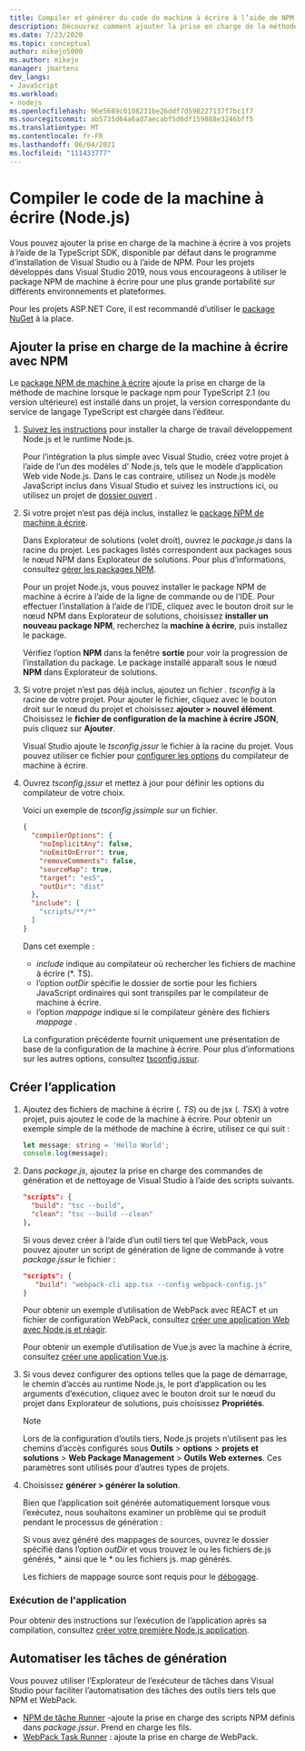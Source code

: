 ```yaml
---
title: Compiler et générer du code de machine à écrire à l’aide de NPM
description: Découvrez comment ajouter la prise en charge de la méthode de machine à vos projets Visual Studio à l’aide du gestionnaire de package de nœud (NPM).
ms.date: 7/23/2020
ms.topic: conceptual
author: mikejo5000
ms.author: mikejo
manager: jmartens
dev_langs:
- JavaScript
ms.workload:
- nodejs
ms.openlocfilehash: 96e5689c0108231be26ddf7d598227137f7bc1f7
ms.sourcegitcommit: ab5735d64a6ad7aecabf5d6df159888e3246bff5
ms.translationtype: MT
ms.contentlocale: fr-FR
ms.lasthandoff: 06/04/2021
ms.locfileid: "111433777"
---
```

# <a name="compile-typescript-code-nodejs"></a>Compiler le code de la machine à écrire (Node.js)

Vous pouvez ajouter la prise en charge de la machine à écrire à vos projets à l’aide de la TypeScript SDK, disponible par défaut dans le programme d’installation de Visual Studio ou à l’aide de NPM. Pour les projets développés dans Visual Studio 2019, nous vous encourageons à utiliser le package NPM de machine à écrire pour une plus grande portabilité sur différents environnements et plateformes.

Pour les projets ASP.NET Core, il est recommandé d’utiliser le [package NuGet](../javascript/compile-typescript-code-nuget.md) à la place.

## <a name="add-typescript-support-using-npm"></a>Ajouter la prise en charge de la machine à écrire avec NPM

Le [package NPM de machine à écrire](https://www.npmjs.com/package/typescript) ajoute la prise en charge de la méthode de machine lorsque le package npm pour TypeScript 2.1 (ou version ultérieure) est installé dans un projet, la version correspondante du service de langage TypeScript est chargée dans l’éditeur.

1. [Suivez les instructions](../ide/quickstart-nodejs.md?toc=%252fvisualstudio%252fjavascript%252ftoc.json) pour installer la charge de travail développement Node.js et le runtime Node.js.

   Pour l’intégration la plus simple avec Visual Studio, créez votre projet à l’aide de l’un des modèles d' Node.js, tels que le modèle d’application Web vide Node.js. Dans le cas contraire, utilisez un Node.js modèle JavaScript inclus dans Visual Studio et suivez les instructions ici, ou utilisez un projet de [dossier ouvert](../javascript/develop-javascript-code-without-solutions-projects.md) .

1. Si votre projet n’est pas déjà inclus, installez le [package NPM de machine à écrire](https://www.npmjs.com/package/typescript).

   Dans Explorateur de solutions (volet droit), ouvrez le *package.js* dans la racine du projet. Les packages listés correspondent aux packages sous le nœud NPM dans Explorateur de solutions. Pour plus d’informations, consultez [gérer les packages NPM](../javascript/npm-package-management.md).

   Pour un projet Node.js, vous pouvez installer le package NPM de machine à écrire à l’aide de la ligne de commande ou de l’IDE. Pour effectuer l’installation à l’aide de l’IDE, cliquez avec le bouton droit sur le nœud NPM dans Explorateur de solutions, choisissez **installer un nouveau package NPM**, recherchez la **machine à écrire**, puis installez le package.

   Vérifiez l’option **NPM** dans la fenêtre **sortie** pour voir la progression de l’installation du package. Le package installé apparaît sous le nœud **NPM** dans Explorateur de solutions.

1. Si votre projet n’est pas déjà inclus, ajoutez un fichier *. tsconfig* à la racine de votre projet. Pour ajouter le fichier, cliquez avec le bouton droit sur le nœud du projet et choisissez **ajouter > nouvel élément**. Choisissez le **fichier de configuration de la machine à écrire JSON**, puis cliquez sur **Ajouter**.

   Visual Studio ajoute le *tsconfig.jssur* le fichier à la racine du projet. Vous pouvez utiliser ce fichier pour [configurer les options](https://www.typescriptlang.org/docs/handbook/tsconfig-json.html) du compilateur de machine à écrire.

1. Ouvrez *tsconfig.jssur* et mettez à jour pour définir les options du compilateur de votre choix.

   Voici un exemple de *tsconfig.jssimple sur* un fichier.

   ```json
   {
     "compilerOptions": {
       "noImplicitAny": false,
       "noEmitOnError": true,
       "removeComments": false,
       "sourceMap": true,
       "target": "es5",
       "outDir": "dist"
     },
     "include": [
       "scripts/**/*"
     ]
   }
   ```

   Dans cet exemple :
   - *include* indique au compilateur où rechercher les fichiers de machine à écrire (*. TS).
   - l’option *outDir* spécifie le dossier de sortie pour les fichiers JavaScript ordinaires qui sont transpiles par le compilateur de machine à écrire.
   - l’option *mappage* indique si le compilateur génère des fichiers *mappage* .

   La configuration précédente fournit uniquement une présentation de base de la configuration de la machine à écrire. Pour plus d’informations sur les autres options, consultez [tsconfig.jssur](https://www.typescriptlang.org/docs/handbook/tsconfig-json.html).

## <a name="build-the-application"></a>Créer l’application

1. Ajoutez des fichiers de machine à écrire (*. TS*) ou de jsx (*. TSX*) à votre projet, puis ajoutez le code de la machine à écrire. Pour obtenir un exemple simple de la méthode de machine à écrire, utilisez ce qui suit :

   ```typescript
   let message: string = 'Hello World';
   console.log(message);
   ```

1. Dans *package.js*, ajoutez la prise en charge des commandes de génération et de nettoyage de Visual Studio à l’aide des scripts suivants.

   ```json
   "scripts": {
     "build": "tsc --build",
     "clean": "tsc --build --clean"
   },
   ```

   Si vous devez créer à l’aide d’un outil tiers tel que WebPack, vous pouvez ajouter un script de génération de ligne de commande à votre *package.jssur* le fichier :

   ```json
   "scripts": {
      "build": "webpack-cli app.tsx --config webpack-config.js"
   }
   ```

   Pour obtenir un exemple d’utilisation de WebPack avec REACT et un fichier de configuration WebPack, consultez [créer une application Web avec Node.js et réagir](../javascript/tutorial-nodejs-with-react-and-jsx.md).

   Pour obtenir un exemple d’utilisation de Vue.js avec la machine à écrire, consultez [créer une application Vue.js](/javascript/create-application-with-vuejs).

1. Si vous devez configurer des options telles que la page de démarrage, le chemin d’accès au runtime Node.js, le port d’application ou les arguments d’exécution, cliquez avec le bouton droit sur le nœud du projet dans Explorateur de solutions, puis choisissez **Propriétés**.

   >[!NOTE]
   > Lors de la configuration d’outils tiers, Node.js projets n’utilisent pas les chemins d’accès configurés sous **Outils**  >  **options**  >  **projets et solutions**  >  **Web Package Management**  >  **Outils Web externes**. Ces paramètres sont utilisés pour d’autres types de projets.

1. Choisissez **générer > générer la solution**.

   Bien que l’application soit générée automatiquement lorsque vous l’exécutez, nous souhaitons examiner un problème qui se produit pendant le processus de génération :

   Si vous avez généré des mappages de sources, ouvrez le dossier spécifié dans l’option *outDir* et vous trouvez le ou les fichiers de.js générés, \* ainsi que le \* ou les fichiers js. map générés.

   Les fichiers de mappage source sont requis pour le [débogage](../javascript/debug-nodejs.md).

### <a name="run-the-application"></a>Exécution de l'application

Pour obtenir des instructions sur l’exécution de l’application après sa compilation, consultez [créer votre première Node.js application](../ide/quickstart-nodejs.md?toc=%252fvisualstudio%252fjavascript%252ftoc.json#run-the-app).

## <a name="automate-build-tasks"></a>Automatiser les tâches de génération

Vous pouvez utiliser l’Explorateur de l’exécuteur de tâches dans Visual Studio pour faciliter l’automatisation des tâches des outils tiers tels que NPM et WebPack.

- [NPM de tâche Runner](https://marketplace.visualstudio.com/items?itemName=MadsKristensen.NPMTaskRunner) -ajoute la prise en charge des scripts NPM définis dans *package.jssur*. Prend en charge les fils.
- [WebPack Task Runner](https://marketplace.visualstudio.com/items?itemName=MadsKristensen.WebPackTaskRunner) : ajoute la prise en charge de WebPack.
